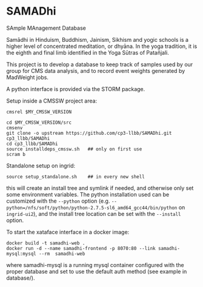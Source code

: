 SAMADhi
=======

SAmple MAnagement Database

Samādhi in Hinduism, Buddhism, Jainism, Sikhism and yogic schools is a higher level of concentrated meditation, or dhyāna. In the yoga tradition, it is the eighth and final limb identified in the Yoga Sūtras of Patañjali.

This project is to develop a database to keep track of samples used by our group for CMS data analysis,
and to record event weights generated by MadWeight jobs. 

A python interface is provided via the STORM package.

Setup inside a CMSSW project area:
```
cmsrel $MY_CMSSW_VERSION

cd $MY_CMSSW_VERSION/src
cmsenv
git clone -o upstream https://github.com/cp3-llbb/SAMADhi.git cp3_llbb/SAMADhi
cd cp3_llbb/SAMADhi
source installdeps_cmssw.sh   ## only on first use
scram b
```

Standalone setup on ingrid:
```
source setup_standalone.sh    ## in every new shell
```
this will create an install tree and symlink if needed, and otherwise only set some environment variables.
The python installation used can be customized with the `--python` option (e.g. `--python=/nfs/soft/python/python-2.7.5-sl6_amd64_gcc44/bin/python` on `ingrid-ui2`),
and the install tree location can be set with the `--install` option.


To start the xataface interface in a docker image:
```
docker build -t samadhi-web .
docker run -d --name samadhi-frontend -p 8070:80 --link samadhi-mysql:mysql --rm  samadhi-web
```
where samadhi-mysql is a running mysql container configured with the proper database and set to use the default auth method (see example in database/).
